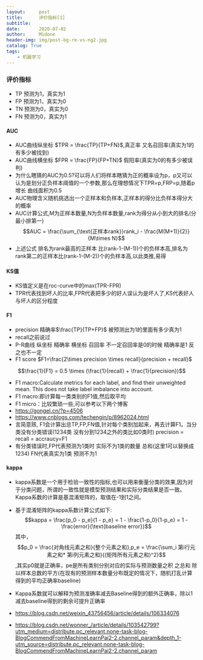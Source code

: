 ```yaml
---
layout:     post
title:      评价指标[1]
subtitle:   
date:       2020-07-02
author:     Midone
header-img: img/post-bg-re-vs-ng2.jpg
catalog: True
tags:
    - 机器学习
---
```


### 评价指标

- TP 预测为1，真实为1
- FP 预测为1，真实为0
- TN 预测为0，真实为0
- FN 预测为0，真实为1

#### AUC
- AUC曲线纵坐标 $TPR = \frac{TP}{TP+FN}$,真正率 又名召回率(真实为1的有多少被找到)
- AUC曲线横坐标 $FPR = \frac{FP}{FP+TN}$ 假阳率(真实为0的有多少被误判)
- 为什么瞎猜的AUC为0.5?可以将人们将样本瞎猜为正的概率设为p，p又可以认为是划分正负样本阈值的一个参数,那么在理想情况下TPR=p,FRP=p,随着p增长 曲线面积为0.5
- AUC物理含义随机挑选出一个正样本和负样本,正样本的得分比负样本得分大的概率
- AUC计算公式,M为正样本数量,N为负样本数量,rank为得分从小到大的排名(分最小排第一)
$$AUC = \frac{\sum_{\text{正样本rank}}rank_i - \frac{M(M+1)}{2}}{M\times N}$$
- 上述公式 排名为rank最高的正样本 比(rank-1-(M-1))个的负样本高,排名为rank第二的正样本比(rank-1-(M-2))个的负样本高,以此类推,易得

#### KS值
- KS值定义是在roc-curve中的max(TPR-FPR)
- TPR代表找到坏人的比率,FPR代表把多少的好人误认为是坏人了,KS代表好人与坏人的区分程度

#### F1
- precision 精确率$\frac{TP}{TP+FP}$ 被预测出为1的里面有多少真为1
- recall之前说过
- P-R曲线 纵坐标 精确率 横坐标 召回率 不一定召回率是0的时候 精确率是1 反之也不一定
- F1 score $F1=\frac{2\times precision \times recall}{precision + recall}$

$$\frac{1}{F1} = 0.5 \times (\frac{1}{recall} + \frac{1}{precision})$$
- F1 macro:Calculate metrics for each label, and find their unweighted mean. This does not take label imbalance into account.
- F1 macro:即计算每一类类别的F1值,然后取平均
- F1 micro：比较繁琐一些,可以参考以下两个博客
- https://gongel.cn/?p=4506
- https://www.cnblogs.com/techengin/p/8962024.html
- 言简意赅, F1会计算出总TP,FP,FN值,针对每个类别加起来，再去计算F1。当分类没有分类错误(1234类 没有分到1234之外的类比如0类时) precision = recall = accraucy=F1
- 有分类错误时,FP代表预测为1类时 实际不为1类的数量 总和(这里1可以替换成1234) FN代表真实为1类 预测不为1


#### kappa
- kappa系数是一个用于检验一致性的指标,也可以用来衡量分类的效果,因为对于分类问题，所谓的一致性就是模型预测结果和实际分类结果是否一致。Kappa系数的计算是基混淆矩阵的，取值在-1到1之间。
- 基于混淆矩阵的kappa系数计算公式如下:
$$kappa = \frac{p_0 - p_e}{1 - p_e} = 1 - \frac{1-p_0}{1-p_e} = 1 - \frac{error}{\text{baseline error}}$$
其中，
$$p_0 = \frac{对角线元素之和}{整个元素之和},p_e = \frac{\sum_i 第i行元素之和* 第i列元素之和}{(矩阵所有元素之和)^2}$$,其实p0就是正确率，pe是所有类别分别对应的实际与预测数量之积 之总和 除以样本总数的平方(在现有的预测样本数量分布既定的情况下，随机打乱计算得到的平均正确率baseline)
 
- Kappa系数就可以解释为预测准确率减去Baseline得到的额外正确率，除以1减去baseline得到的剩余可提升正确率
- https://blog.csdn.net/weixin_43756456/article/details/106334076

- https://blog.csdn.net/wonner_/article/details/103542799?utm_medium=distribute.pc_relevant.none-task-blog-BlogCommendFromMachineLearnPai2-2.channel_param&depth_1-utm_source=distribute.pc_relevant.none-task-blog-BlogCommendFromMachineLearnPai2-2.channel_param
